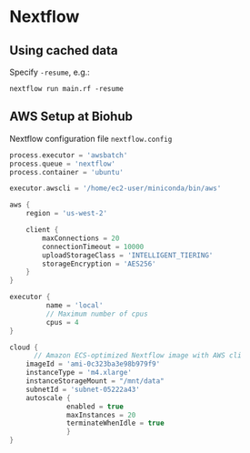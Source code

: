 # Nextflow

## Using cached data

Specify `-resume`, e.g.:

```
nextflow run main.rf -resume
```

## AWS Setup at Biohub

Nextflow configuration file `nextflow.config`

```groovy
process.executor = 'awsbatch'
process.queue = 'nextflow'
process.container = 'ubuntu'

executor.awscli = '/home/ec2-user/miniconda/bin/aws'

aws {
	region = 'us-west-2'

    client {
        maxConnections = 20
        connectionTimeout = 10000
        uploadStorageClass = 'INTELLIGENT_TIERING'
        storageEncryption = 'AES256'
    }
}

executor {
         name = 'local'
         // Maximum number of cpus
         cpus = 4
}

cloud {
      // Amazon ECS-optimized Nextflow image with AWS cli
    imageId = 'ami-0c323ba3e98b979f9'
    instanceType = 'm4.xlarge'
    instanceStorageMount = "/mnt/data"
    subnetId = 'subnet-05222a43'
    autoscale {
              enabled = true
              maxInstances = 20
              terminateWhenIdle = true
              }
}

```

